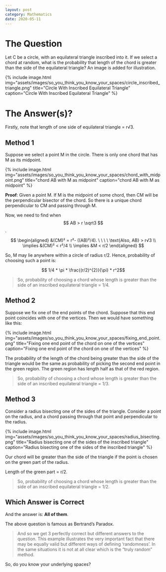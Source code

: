 ```yaml
---
layout: post
category: Mathematics
date: 2020-05-11
---
```


# The Question

Let C be a circle, with an equilateral triangle inscribed into it. 
If we select a chord at random, 
what is the probability that length of the chord is greater than the side of the equilateral triangle? 
An image is added for illustration.


{% include image.html
img="assets/images/so_you_think_you_know_your_spaces/circle_inscribed_triangle.png"
title="Circle With Inscribed Equilateral Triangle"
caption="Circle With Inscribed Equilateral Triangle" %}

# The Answer(s)?

Firstly, note that length of one side of equilateral triangle = r√3.

## Method 1

Suppose we select a point M in the circle. There is only one chord that has M as its midpoint.

{% include image.html
img="assets/images/so_you_think_you_know_your_spaces/chord_with_midpoint.png"
title="chord AB with M as midpoint"
caption="chord AB with M as midpoint" %}

**Proof**: Given a point M. If M is the midpoint of some chord, then CM will be the perpendicular bisector of the chord. So there is a unique chord perpendicular to CM and passing through M.

Now, we need to find when $$ AB > r \sqrt3 $$.

$$
\begin{aligned}
&(CM)² = r²- ((AB)²/4). \ \ \ \ \text{Also, AB} > r√3 \\
\implies &(CM)² < r²/4 \\
\implies &M < r/2
\end{aligned}
$$

So, M may lie anywhere within a circle of radius r/2. Hence, probability of choosing such a point is:
<center>$$ 1/4 * \pi * \frac{(r/2)^{2}}{\pi} * r^2$$ </center>

> So, probability of choosing a chord whose length is greater than the side of an inscribed equilateral triangle = 1/4.

## Method 2

Suppose we fix one of the end points of the chord. Suppose that this end point coincides with one of the vertices. Then we would have something like this:

{% include image.html
img="assets/images/so_you_think_you_know_your_spaces/fixing_end_point.png"
title="Fixing one end point of the chord on one of the vertices"
caption="Fixing one end point of the chord on one of the vertices" %}

The probability of the length of the chord being greater than the side of the triangle would be the same as probability of picking the second end point in the green region. The green region has length half as that of the red region.

> So, probability of choosing a chord whose length is greater than the side of an inscribed equilateral triangle = 1/3.

## Method 3

Consider a radius bisecting one of the sides of the triangle. Consider a point on the radius, and a chord passing through that point and perpendicular to the radius.

{% include image.html
img="assets/images/so_you_think_you_know_your_spaces/radius_bisecting.png"
title="Radius bisecting one of the sides of the inscribed triangle"
caption="Radius bisecting one of the sides of the inscribed triangle" %}

Our chord will be greater than the side of the triangle if the point is chosen on the green part of the radius.

Length of the green part = r/2.

> So, probability of choosing a chord whose length is greater than the side of an inscribed equilateral triangle = 1/2.

## Which Answer is Correct

And the answer is: **All of them**.

The above question is famous as Bertrand’s Paradox.

> And so we get 3 perfectly correct but different answers to the question. This example illustrates the very important fact that there may be equally valid but different ways of defining ‘randomness’. In the same situations it is not at all clear which is the “truly random” method.

So, do you know your underlying spaces?